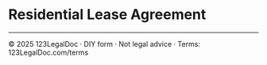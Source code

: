 # Residential Lease Agreement

---
© 2025 123LegalDoc · DIY form · Not legal advice · Terms: 123LegalDoc.com/terms
